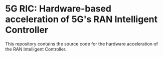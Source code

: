 # 5G RIC: Hardware-based acceleration of 5G's RAN Intelligent Controller
This repository contains the source code for the hardware acceleration of the RAN Intelligent Controller. 
